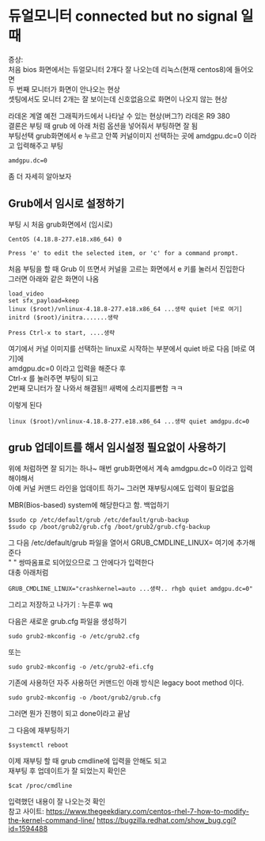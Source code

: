 # 듀얼모니터 connected but no signal 일때 
증상:  
처음 bios 화면에서는 듀얼모니터 2개다 잘 나오는데 리눅스(현재 centos8)에 들어오면   
두 번째 모니터가 화면이 안나오는 현상   
셋팅에서도 모니터 2개는 잘 보이는데 신호없음으로 화면이 나오지 않는 현상   

라데온 계열 예전 그래픽카드에서 나타날 수 있는 현상(버그?) 
라데온 R9 380   
결론은 부팅 때 grub 에 아래 처럼 옵션을 넣어줘서 부팅하면 잘 됨   
부팅선택 grub화면에서 e 누르고 안쪽 커널이미지 선택하는 곳에 amdgpu.dc=0 이라고 입력해주고 부팅   
``` 
amdgpu.dc=0
```

좀 더 자세히 알아보자   

## Grub에서 임시로 설정하기 
부팅 시 처음 grub화면에서 (임시로)  
```
CentOS (4.18.8-277.e18.x86_64) 0

Press 'e' to edit the selected item, or 'c' for a command prompt.
```
처음 부팅을 할 때 Grub 이 뜨면서 커널을 고르는 화면에서 e 키를 눌러서 진입한다  
그러면 아래와 같은 화면이 나옴

```
load_video
set sfx_payload=keep
linux ($root)/vnlinux-4.18.8-277.e18.x86_64 ...생략 quiet [바로 여기]
initrd ($root)/initra.......생략

Press Ctrl-x to start, ....생략
```

여기에서 커널 이미지를 선택하는 linux로 시작하는 부분에서 quiet 바로 다음 [바로 여기]에   
amdgpu.dc=0 이라고 입력을 해준다 후    
Ctrl-x 를 눌러주면 부팅이 되고   
2번째 모니터가 잘 나와서 해결됨!! 새벽에 소리지를뻔함 ㅋㅋ   

이렇게 된다
```
linux ($root)/vnlinux-4.18.8-277.e18.x86_64 ...생략 quiet amdgpu.dc=0
```

## grub 업데이트를 해서 임시설정 필요없이 사용하기
위에 처럼하면 잘 되기는 하나~ 매번 grub화면에서 계속 amdgpu.dc=0 이라고 입력해야해서   
아예 커널 커맨드 라인을 업데이트 하기~ 그러면 재부팅시에도 입력이 필요없음

MBR(Bios-based) system에 해당한다고 함. 백업하기
```
$sudo cp /etc/default/grub /etc/default/grub-backup
$sudo cp /boot/grub2/grub.cfg /boot/grub2/grub.cfg-backup
```

그 다음 /etc/default/grub 파일을 열어서 GRUB_CMDLINE_LINUX= 여기에 추가해준다  
" " 쌍따옴표로 되어있으므로 그 안에다가 입력한다  
대충 아래처럼 
```
GRUB_CMDLINE_LINUX="crashkernel=auto ...생략.. rhgb quiet amdgpu.dc=0"
```
그리고 저장하고 나가기  : 누른후 wq  

다음은 새로운 grub.cfg 파일을 생성하기  
```
sudo grub2-mkconfig -o /etc/grub2.cfg
```
또는 
```
sudo grub2-mkconfig -o /etc/grub2-efi.cfg
```

기존에 사용하던 자주 사용하던 커맨드인 아래 방식은 legacy boot method 이다.
```
sudo grub2-mkconfig -o /boot/grub2/grub.cfg
```

그러면 뭔가 진행이 되고 done이라고 끝남   

그 다음에 재부팅하기
```
$systemctl reboot
```

이제 재부팅 할 때 grub cmdline에 입력을 안해도 되고  
재부팅 후 업데이트가 잘 되었는지 확인은
```
$cat /proc/cmdline
```

입력했던 내용이 잘 나오는것 확인   
참고 사이트:
https://www.thegeekdiary.com/centos-rhel-7-how-to-modify-the-kernel-command-line/
https://bugzilla.redhat.com/show_bug.cgi?id=1594488

